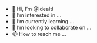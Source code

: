 - 👋 Hi, I’m @IdeaItl
- 👀 I’m interested in ...
- 🌱 I’m currently learning ...
- 💞️ I’m looking to collaborate on ...
- 📫 How to reach me ...

<!---
IdeaItl/IdeaItl is a ✨ special ✨ repository because its `README.md` (this file) appears on your GitHub profile.
You can click the Preview link to take a look at your changes.
--->
